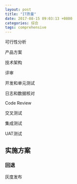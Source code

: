 ```yaml
---
layout: post
title: "IT质量"
date: 2017-08-15 09:03:13 +0800
categories: 综合
tags: comprehensive
---
```


可行性分析

产品方案

技术架构

评审

开发和单元测试

日志和数据核对

Code Review

交叉测试

集成测试

UAT测试

## 实施方案

### 回退

灰度发布